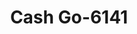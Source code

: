 ---
f_zip-code: 97140
f_state-code: OR
title: Cash Go-6141
f_phone: 503-625-9443
f_city-only: Sherwood
f_address: 16055 Sw Tualatin Sherwood Rd Sherwood
f_location-unique-id: '6141'
slug: cash-go-6141
updated-on: '2024-05-30T13:46:58.046Z'
created-on: '2024-05-30T13:36:59.803Z'
published-on: '2024-05-30T13:54:32.469Z'
f_city-state: cms/city/sherwood-or.md
f_company: cms/company/cash-go.md
f_state: cms/state/oregon.md
layout: '[payday-loan].html'
tags: payday-loan
---